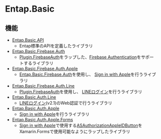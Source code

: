 # Entap.Basic

## 機能
* [Entap.Basic.API](https://github.com/entap/Entap.Basic/tree/main/Source/Entap.Basic/Entap.Basic.Api)
  * Entap標準のAPIを定義したライブラリ 
* [Entap.Basic.Firebase.Auth](https://github.com/entap/Entap.Basic/tree/main/Source/Entap.Basic.Firebase.Auth/Entap.Basic.Firebase.Auth.NuGet)
  * [Plugin.FirebaseAuth](https://github.com/f-miyu/Plugin.FirebaseAuth)をラップした、[Firebase Authentication](https://firebase.google.com/docs/auth?hl=ja)をサポートするライブラリ
* [Entap.Basic.Firebase.Auth.Apple](https://github.com/entap/Entap.Basic/tree/main/Source/Entap.Basic.Firebase.Auth.Apple/Entap.Basic.Firebase.Auth.Apple)
  * [Entap.Basic.Firebase.Auth](https://github.com/entap/Entap.Basic/tree/main/Source/Entap.Basic.Firebase.Auth/Entap.Basic.Firebase.Auth.NuGet)を使用し、
[Sign in with Apple](https://developer.apple.com/jp/sign-in-with-apple/get-started/)を行うライブラリ 
* [Entap.Basic.Firebase.Auth.Line](https://github.com/entap/Entap.Basic/tree/main/Source/Entap.Basic.Firebase.Auth.Line/Entap.Basic.Firebase.Auth.Line)
  * [Plugin.FirebaseAuth](https://github.com/f-miyu/Plugin.FirebaseAuth)を使用し、
[LINEログイン](https://developers.line.biz/ja/reference/line-login/)を行うライブラリ
* [Entap.Basic.Auth.Line](https://github.com/entap/Entap.Basic/tree/main/Source/Entap.Basic.Auth.Line/Entap.Basic.Auth.Line.NuGet)
  * [LINEログイン](https://developers.line.biz/ja/reference/line-login/)(v2.1)のWeb認証で行うライブラリ  
* [Entap.Basic.Auth.Apple](https://github.com/entap/Entap.Basic/tree/main/Source/Entap.Basic.Auth.Apple/Entap.Basic.Auth.Apple.NuGet)
  * [Sign in with Apple](https://developer.apple.com/jp/sign-in-with-apple/get-started/)を行うライブラリ
* [Entap.Basic.Auth.Apple.Forms](https://github.com/entap/Entap.Basic/tree/main/Source/Entap.Basic.Auth.Apple.Forms/Entap.Basic.Auth.Apple.Forms.NuGet)
  * [Sign in with Apple](https://developer.apple.com/jp/sign-in-with-apple/)で使用する[ASAuthorizationAppleIDButton](https://developer.apple.com/documentation/authenticationservices/asauthorizationappleidbutton)をXamarin.Formsで使用可能なようにラップしたライブラリ  
